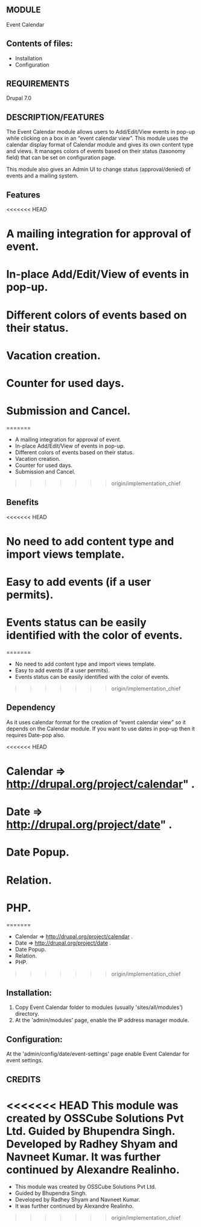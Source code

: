 MODULE
------
Event Calendar

Contents of files:
------------------

  * Installation
  * Configuration


REQUIREMENTS
------------
Drupal 7.0


DESCRIPTION/FEATURES
--------------------

  The Event Calendar module allows users to Add/Edit/View events in pop-up while
  clicking on a box in an “event calendar view”. This module uses the calendar
  display format of Calendar module and gives its own content type and views.
  It manages colors of events based on their status (taxonomy field) that can
  be set on configuration page.
 
  This module also gives an Admin UI to change status (approval/denied) of
  events and a mailing system.

 
Features
----------

<<<<<<< HEAD
 # A mailing integration for approval of event.
 # In-place Add/Edit/View of events in pop-up.
 # Different colors of events based on their status.
 # Vacation creation.
 # Counter for used days.
 # Submission and Cancel.
=======
 *  A mailing integration for approval of event.
 *  In-place Add/Edit/View of events in pop-up.
 *  Different colors of events based on their status.
 *  Vacation creation.
 *  Counter for used days.
 *  Submission and Cancel.
>>>>>>> origin/implementation_chief
 
 
Benefits
----------

<<<<<<< HEAD
 # No need to add content type and import views template.
 # Easy to add events (if a user permits).
 # Events status can be easily identified with the color of events.
=======
 * No need to add content type and import views template.
 * Easy to add events (if a user permits).
 * Events status can be easily identified with the color of events.
>>>>>>> origin/implementation_chief


Dependency
----------
  As it uses calendar format for the creation of “event calendar view” so it
  depends on the Calendar module. If you want to use dates in pop-up then it
  requires Date-pop also.
  
<<<<<<< HEAD
  # Calendar => http://drupal.org/project/calendar" .
  # Date => http://drupal.org/project/date" .
  # Date Popup.
  # Relation.
  # PHP.
=======
  * Calendar => http://drupal.org/project/calendar .
  * Date => http://drupal.org/project/date .
  * Date Popup.
  * Relation.
  * PHP.
>>>>>>> origin/implementation_chief


Installation:
-------------
1. Copy Event Calendar folder to modules (usually 'sites/all/modules')
   directory.
2. At the 'admin/modules' page, enable the IP address manager module.


Configuration:
--------------
At the 'admin/config/date/event-settings' page enable Event Calendar
for event settings.


CREDITS
--------

<<<<<<< HEAD
This module was created by OSSCube Solutions Pvt Ltd. 
Guided by Bhupendra Singh. 
Developed by Radhey Shyam and Navneet Kumar. 
It was further continued by Alexandre Realinho.
=======
* This module was created by OSSCube Solutions Pvt Ltd. 
* Guided by Bhupendra Singh. 
* Developed by Radhey Shyam and Navneet Kumar. 
* It was further continued by Alexandre Realinho.
>>>>>>> origin/implementation_chief

